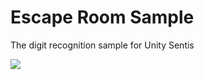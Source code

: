 # Escape Room Sample
 
The digit recognition sample for Unity Sentis

[![](https://markdown-videos-api.jorgenkh.no/youtube/IofX0CAYdmU)](https://www.youtube.com/watch?v=IofX0CAYdmU)
